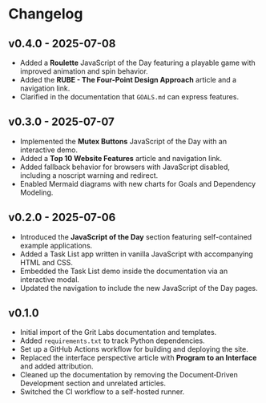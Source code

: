 # Changelog


## v0.4.0 - 2025-07-08

- Added a **Roulette** JavaScript of the Day featuring a playable game with improved animation and spin behavior.
- Added the **RUBE - The Four-Point Design Approach** article and a navigation link.
- Clarified in the documentation that `GOALS.md` can express features.

## v0.3.0 - 2025-07-07

- Implemented the **Mutex Buttons** JavaScript of the Day with an interactive demo.
- Added a **Top 10 Website Features** article and navigation link.
- Added fallback behavior for browsers with JavaScript disabled, including a noscript warning and redirect.
- Enabled Mermaid diagrams with new charts for Goals and Dependency Modeling.

## v0.2.0 - 2025-07-06

- Introduced the **JavaScript of the Day** section featuring self-contained example applications.
- Added a Task List app written in vanilla JavaScript with accompanying HTML and CSS.
- Embedded the Task List demo inside the documentation via an interactive modal.
- Updated the navigation to include the new JavaScript of the Day pages.

## v0.1.0

- Initial import of the Grit Labs documentation and templates.
- Added `requirements.txt` to track Python dependencies.
- Set up a GitHub Actions workflow for building and deploying the site.
- Replaced the interface perspective article with **Program to an Interface** and added attribution.
- Cleaned up the documentation by removing the Document‑Driven Development section and unrelated articles.
- Switched the CI workflow to a self-hosted runner.

